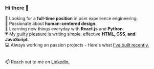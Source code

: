 ### Hi there 👋

🔭  Looking for a <strong>full-time position</strong> in user experience engineering.<br/>
🌱  Passionate about <strong>human-centered design</strong>.<br/>
📖  Learning new things everyday with <strong>React.js</strong> and <strong>Python</strong>.<br/>
💗  My guilty pleasure is writing simple, effective <strong>HTML, CSS, and JavaScript</strong>.<br/>
💻  Always working on passion projects - Here's what [I've built recently.](https://reniconsultancy.com/)<br/><br/>

📫  Reach out to me on [LinkedIn.](https://www.linkedin.com/in/mackenzieraeclark/) <br/>
<br/>
